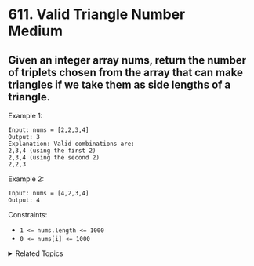 # 611. Valid Triangle Number<br> Medium

## Given an integer array nums, return the number of triplets chosen from the array that can make triangles if we take them as side lengths of a triangle.

Example 1:

```
Input: nums = [2,2,3,4]
Output: 3
Explanation: Valid combinations are: 
2,3,4 (using the first 2)
2,3,4 (using the second 2)
2,2,3
```

Example 2:

```
Input: nums = [4,2,3,4]
Output: 4
```

Constraints:

- `1 <= nums.length <= 1000`
- `0 <= nums[i] <= 1000`

<details>

<summary> Related Topics </summary>

-   `Array`
-   `Greedy`

</details>